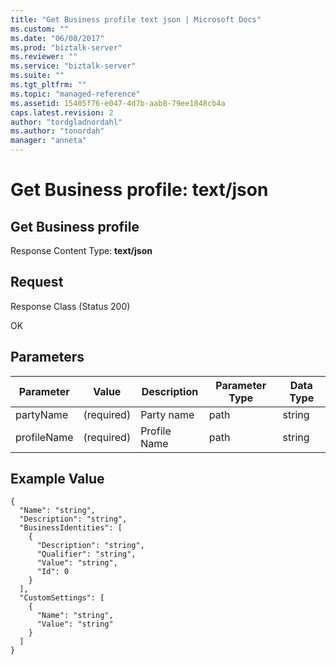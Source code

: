 ```yaml
---
title: "Get Business profile text json | Microsoft Docs"
ms.custom: ""
ms.date: "06/08/2017"
ms.prod: "biztalk-server"
ms.reviewer: ""
ms.service: "biztalk-server"
ms.suite: ""
ms.tgt_pltfrm: ""
ms.topic: "managed-reference"
ms.assetid: 15405f76-e047-4d7b-aab8-79ee1848cb4a
caps.latest.revision: 2
author: "tordgladnordahl"
ms.author: "tonordah"
manager: "anneta"
---
```

# Get Business profile: text/json
## Get Business profile

  Response Content Type: **text/json**

Request
---
Response Class (Status 200)

OK

Parameters
---

Parameter|Value  |Description|Parameter Type|Data Type  
---------|---------|---------|---------|---------
partyName|(required)|Party name|path|string| 
profileName|(required)|Profile Name|path|string| 

Example Value
---

```
{
  "Name": "string",
  "Description": "string",
  "BusinessIdentities": [
    {
      "Description": "string",
      "Qualifier": "string",
      "Value": "string",
      "Id": 0
    }
  ],
  "CustomSettings": [
    {
      "Name": "string",
      "Value": "string"
    }
  ]
}
```